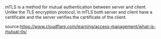 mTLS is a method for mutual authentication between server and client. Unlike the TLS encryption protocol, in mTLS both server and client have a certificate and the server verifies the certificate of the client.

source:https://www.cloudflare.com/learning/access-management/what-is-mutual-tls/
